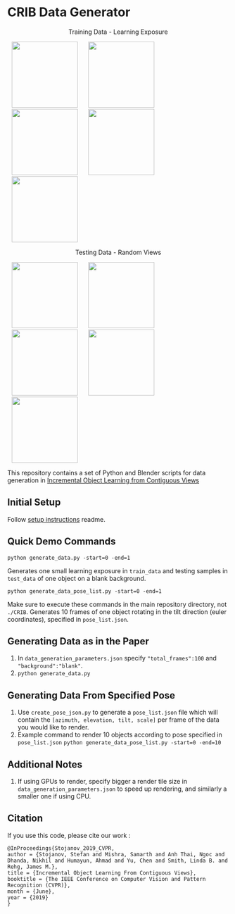 # CRIB Data Generator
<p align="center">
Training Data - Learning Exposure

<img src="https://i.imgur.com/w2DhaHi.gif" width="150" hspace="10"/> <img src="https://i.imgur.com/YUgapi0.gif" width="150" hspace="10"/> <img src="https://i.imgur.com/4LCT3EX.gif" width="150" hspace="10"/> <img src="https://i.imgur.com/ZHO82dX.gif" width="150" hspace="10"/> <img src="https://i.imgur.com/1CSifc0.gif" width="150" hspace="10"/> 
</p>
<p align="center">
Testing Data - Random Views

<img src="https://i.imgur.com/DHwE9Ky.gif" width="150" hspace="10"/> <img src="https://i.imgur.com/kdeZprM.gif" width="150" hspace="10"/> <img src="https://i.imgur.com/xj8qEGi.gif" width="150" hspace="10"/> <img src="https://i.imgur.com/jncaBfj.gif" width="150" hspace="10"/> <img src="https://i.imgur.com/7lmZCeF.gif" width="150" hspace="10"/> 
</p>


This repository contains a set of Python and Blender scripts for data generation in [Incremental Object Learning from Contiguous Views](http://openaccess.thecvf.com/content_CVPR_2019/html/Stojanov_Incremental_Object_Learning_From_Contiguous_Views_CVPR_2019_paper.html)

## Initial Setup
Follow [setup instructions](https://github.com/iolfcv/CRIB_Data_Generator/blob/master/SETUP.md) readme.

## Quick Demo Commands
``` 
python generate_data.py -start=0 -end=1 
```
Generates one small learning exposure in `train_data` and testing samples in `test_data` of one object on a blank background.
``` 
python generate_data_pose_list.py -start=0 -end=1 
```
Make sure to execute these commands in the main repository directory, not `./CRIB`.
Generates 10 frames of one object rotating in the tilt direction (euler coordinates), specified in `pose_list.json`.
## Generating Data as in the Paper
1. In `data_generation_parameters.json` specify `"total_frames":100` and `"background":"blank"`.
2. ```python generate_data.py ```

## Generating Data From Specified Pose
1. Use `create_pose_json.py` to generate a `pose_list.json` file which will contain the `[azimuth, elevation, tilt, scale]` per frame of the data you would like to render.
2. Example command to render 10 objects according to pose specified in `pose_list.json` 
```python generate_data_pose_list.py -start=0 -end=10```

## Additional Notes
1. If using GPUs to render, specify bigger a render tile size in `data_generation_parameters.json` to speed up rendering, and similarly a smaller one if using CPU.

## Citation
If you use this code, please cite our work :
```
@InProceedings{Stojanov_2019_CVPR,
author = {Stojanov, Stefan and Mishra, Samarth and Anh Thai, Ngoc and Dhanda, Nikhil and Humayun, Ahmad and Yu, Chen and Smith, Linda B. and Rehg, James M.},
title = {Incremental Object Learning From Contiguous Views},
booktitle = {The IEEE Conference on Computer Vision and Pattern Recognition (CVPR)},
month = {June},
year = {2019}
} 
```
